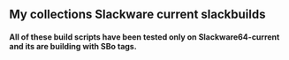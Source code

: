 ## My collections Slackware current slackbuilds

#### All of these build scripts have been tested only on Slackware64-current and its are building with SBo tags.
